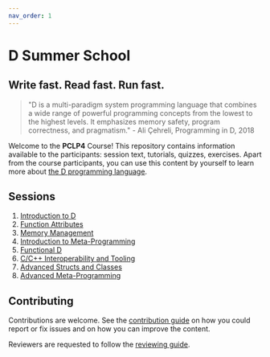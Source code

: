 ```yaml
---
nav_order: 1
---
```

# D Summer School

## Write fast. Read fast. Run fast.

> "D is a multi-paradigm system programming language that combines a wide range of powerful programming concepts from the lowest to the highest levels.
> It emphasizes memory safety, program correctness, and pragmatism." - Ali Çehreli, Programming in D, 2018

Welcome to the **PCLP4** Course!
This repository contains information available to the participants: session text, tutorials, quizzes, exercises.
Apart from the course participants, you can use this content by yourself to learn more about [the D programming language](https://dlang.org/).

## Sessions

1. [Introduction to D](./intro/intro.md)
1. [Function Attributes](./d-attributes/fattr.md)
1. [Memory Management](./mem-management/intro-to-mem.md)
1. [Introduction to Meta-Programming](./meta-intro/intro-to-meta.md)
1. [Functional D](./lab-05/)
1. [C/C++ Interoperability and Tooling](./c_cpp_interop/intro.md)
1. [Advanced Structs and Classes](./structs-classes/asc.md)
1. [Advanced Meta-Programming](./advanced-meta/advanced-meta.md)

## Contributing

Contributions are welcome.
See the [contribution guide](./CONTRIBUTING.md) on how you could report or fix issues and on how you can improve the content.

Reviewers are requested to follow the [reviewing guide](./REVIEWING.md).
